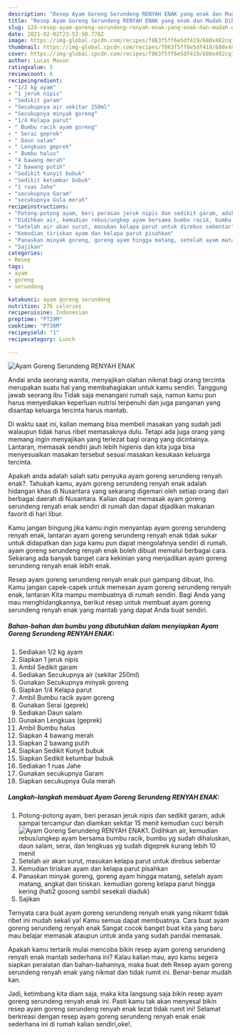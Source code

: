 ```yaml
---
description: "Resep Ayam Goreng Serundeng RENYAH ENAK yang enak dan Mudah Dibuat"
title: "Resep Ayam Goreng Serundeng RENYAH ENAK yang enak dan Mudah Dibuat"
slug: 124-resep-ayam-goreng-serundeng-renyah-enak-yang-enak-dan-mudah-dibuat
date: 2021-02-02T23:53:50.778Z
image: https://img-global.cpcdn.com/recipes/f863f5ff6e5df419/680x482cq70/ayam-goreng-serundeng-renyah-enak-foto-resep-utama.jpg
thumbnail: https://img-global.cpcdn.com/recipes/f863f5ff6e5df419/680x482cq70/ayam-goreng-serundeng-renyah-enak-foto-resep-utama.jpg
cover: https://img-global.cpcdn.com/recipes/f863f5ff6e5df419/680x482cq70/ayam-goreng-serundeng-renyah-enak-foto-resep-utama.jpg
author: Lucas Mason
ratingvalue: 5
reviewcount: 6
recipeingredient:
- "1/2 kg ayam"
- "1 jeruk nipis"
- "Sedikit garam"
- "Secukupnya air sekitar 250ml"
- "Secukupnya minyak goreng"
- "1/4 Kelapa parut"
- " Bumbu racik ayam goreng"
- " Serai geprek"
- " Daun salam"
- " Lengkuas geprek"
- " Bumbu halus"
- "4 bawang merah"
- "2 bawang putih"
- "Sedikit Kunyit bubuk"
- "Sedikit ketumbar bubuk"
- "1 ruas Jahe"
- "secukupnya Garam"
- "secukupnya Gula merah"
recipeinstructions:
- "Potong-potong ayam, beri perasan jeruk nipis dan sedikit garam, aduk sampai tercampur dan diamkan sekitar 15 menit kemudian cuci bersih"
- "Didihkan air, kemudian rebus/ungkep ayam bersama bumbu racik, bumbu yg sudah dihaluskan, daun salam, serai, dan lengkuas yg sudah digeprek kurang lebih 10 menit"
- "Setelah air akan surut, masukan kelapa parut untuk direbus sebentar"
- "Kemudian tiriskan ayam dan kelapa parut pisahkan"
- "Panaskan minyak goreng, goreng ayam hingga matang, setelah ayam matang, angkat dan tiriskan. kemudian goreng kelapa parut hingga kering (hati2 gosong sambil sesekali diaduk)"
- "Sajikan"
categories:
- Resep
tags:
- ayam
- goreng
- serundeng

katakunci: ayam goreng serundeng 
nutrition: 276 calories
recipecuisine: Indonesian
preptime: "PT29M"
cooktime: "PT36M"
recipeyield: "1"
recipecategory: Lunch

---
```



![Ayam Goreng Serundeng RENYAH ENAK](https://img-global.cpcdn.com/recipes/f863f5ff6e5df419/680x482cq70/ayam-goreng-serundeng-renyah-enak-foto-resep-utama.jpg)

Andai anda seorang wanita, menyajikan olahan nikmat bagi orang tercinta merupakan suatu hal yang membahagiakan untuk kamu sendiri. Tanggung jawab seorang ibu Tidak saja menangani rumah saja, namun kamu pun harus menyediakan keperluan nutrisi terpenuhi dan juga panganan yang disantap keluarga tercinta harus mantab.

Di waktu  saat ini, kalian memang bisa membeli masakan yang sudah jadi walaupun tidak harus ribet memasaknya dulu. Tetapi ada juga orang yang memang ingin menyajikan yang terlezat bagi orang yang dicintainya. Lantaran, memasak sendiri jauh lebih higienis dan kita juga bisa menyesuaikan masakan tersebut sesuai masakan kesukaan keluarga tercinta. 



Apakah anda adalah salah satu penyuka ayam goreng serundeng renyah enak?. Tahukah kamu, ayam goreng serundeng renyah enak adalah hidangan khas di Nusantara yang sekarang digemari oleh setiap orang dari berbagai daerah di Nusantara. Kalian dapat memasak ayam goreng serundeng renyah enak sendiri di rumah dan dapat dijadikan makanan favorit di hari libur.

Kamu jangan bingung jika kamu ingin menyantap ayam goreng serundeng renyah enak, lantaran ayam goreng serundeng renyah enak tidak sukar untuk didapatkan dan juga kamu pun dapat mengolahnya sendiri di rumah. ayam goreng serundeng renyah enak boleh dibuat memalui berbagai cara. Sekarang ada banyak banget cara kekinian yang menjadikan ayam goreng serundeng renyah enak lebih enak.

Resep ayam goreng serundeng renyah enak pun gampang dibuat, lho. Kamu jangan capek-capek untuk memesan ayam goreng serundeng renyah enak, lantaran Kita mampu membuatnya di rumah sendiri. Bagi Anda yang mau menghidangkannya, berikut resep untuk membuat ayam goreng serundeng renyah enak yang mantab yang dapat Anda buat sendiri.

<!--inarticleads1-->

##### Bahan-bahan dan bumbu yang dibutuhkan dalam menyiapkan Ayam Goreng Serundeng RENYAH ENAK:

1. Sediakan 1/2 kg ayam
1. Siapkan 1 jeruk nipis
1. Ambil Sedikit garam
1. Sediakan Secukupnya air (sekitar 250ml)
1. Gunakan Secukupnya minyak goreng
1. Siapkan 1/4 Kelapa parut
1. Ambil  Bumbu racik ayam goreng
1. Gunakan  Serai (geprek)
1. Sediakan  Daun salam
1. Gunakan  Lengkuas (geprek)
1. Ambil  Bumbu halus
1. Siapkan 4 bawang merah
1. Siapkan 2 bawang putih
1. Siapkan Sedikit Kunyit bubuk
1. Siapkan Sedikit ketumbar bubuk
1. Sediakan 1 ruas Jahe
1. Gunakan secukupnya Garam
1. Siapkan secukupnya Gula merah




<!--inarticleads2-->

##### Langkah-langkah membuat Ayam Goreng Serundeng RENYAH ENAK:

1. Potong-potong ayam, beri perasan jeruk nipis dan sedikit garam, aduk sampai tercampur dan diamkan sekitar 15 menit kemudian cuci bersih
<img src="https://img-global.cpcdn.com/steps/38d33fef9b0fa10f/160x128cq70/ayam-goreng-serundeng-renyah-enak-langkah-memasak-1-foto.jpg" alt="Ayam Goreng Serundeng RENYAH ENAK">1. Didihkan air, kemudian rebus/ungkep ayam bersama bumbu racik, bumbu yg sudah dihaluskan, daun salam, serai, dan lengkuas yg sudah digeprek kurang lebih 10 menit
1. Setelah air akan surut, masukan kelapa parut untuk direbus sebentar
1. Kemudian tiriskan ayam dan kelapa parut pisahkan
1. Panaskan minyak goreng, goreng ayam hingga matang, setelah ayam matang, angkat dan tiriskan. kemudian goreng kelapa parut hingga kering (hati2 gosong sambil sesekali diaduk)
1. Sajikan




Ternyata cara buat ayam goreng serundeng renyah enak yang nikamt tidak ribet ini mudah sekali ya! Kamu semua dapat membuatnya. Cara buat ayam goreng serundeng renyah enak Sangat cocok banget buat kita yang baru mau belajar memasak ataupun untuk anda yang sudah pandai memasak.

Apakah kamu tertarik mulai mencoba bikin resep ayam goreng serundeng renyah enak mantab sederhana ini? Kalau kalian mau, ayo kamu segera siapkan peralatan dan bahan-bahannya, maka buat deh Resep ayam goreng serundeng renyah enak yang nikmat dan tidak rumit ini. Benar-benar mudah kan. 

Jadi, ketimbang kita diam saja, maka kita langsung saja bikin resep ayam goreng serundeng renyah enak ini. Pasti kamu tak akan menyesal bikin resep ayam goreng serundeng renyah enak lezat tidak rumit ini! Selamat berkreasi dengan resep ayam goreng serundeng renyah enak enak sederhana ini di rumah kalian sendiri,oke!.

